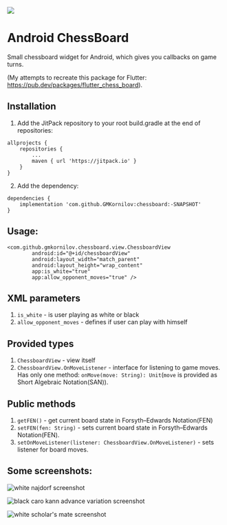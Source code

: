[![](https://jitpack.io/v/GMKornilov/chessboard.svg)](https://jitpack.io/#GMKornilov/chessboard)

# Android ChessBoard
Small chessboard widget for Android, which gives you callbacks on game turns.

(My attempts to recreate this package for Flutter: <https://pub.dev/packages/flutter_chess_board>).

## Installation

1. Add the JitPack repository to your root build.gradle at the end of repositories:

```
allprojects {
    repositories {
        ...
        maven { url 'https://jitpack.io' }
    }
}
```

2. Add the dependency:
```
dependencies {
    implementation 'com.github.GMKornilov:chessboard:-SNAPSHOT'
}
```

## Usage:

```
<com.github.gmkornilov.chessboard.view.ChessboardView
        android:id="@+id/chessboardView"
        android:layout_width="match_parent"
        android:layout_height="wrap_content"
        app:is_white="true"
        app:allow_opponent_moves="true" />
```

## XML parameters
1. ```is_white``` - is user playing as white or black
2. ```allow_opponent_moves``` - defines if user can play with himself 

## Provided types
1. ```ChessboardView``` - view itself
2. ```ChessboardView.OnMoveListener``` - interface for listening to game moves. Has only one method: ```onMove(move: String): Unit```(```move``` is provided as Short Algebraic Notation(SAN)).

## Public methods

1. ```getFEN()``` - get current board state in Forsyth–Edwards Notation(FEN)
2. ```setFEN(fen: String)``` - sets current board state in Forsyth–Edwards Notation(FEN).
3. ```setOnMoveListener(listener: ChessboardView.OnMoveListener)``` - sets listener for board moves.

## Some screenshots:

![white najdorf screenshot](https://i.imgur.com/NbUWrpq.jpeg)

![black caro kann advance variation screenshot](https://i.imgur.com/259G3hu.jpeg)

![white scholar's mate screenshot](https://i.imgur.com/od8g5z0.jpeg)